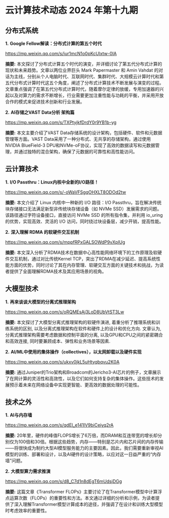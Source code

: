 # 云计算技术动态 2024 年第十九期

## 分布式系统

**1.** **Google Fellow解读：分布式计算的第五个时代**

https://mp.weixin.qq.com/s/iur1mcN1o0pKcUlxtw-0IA

**摘要:** 本文探讨了分布式计算五个时代的演变，并详细讨论了第五代分布式计算的现状和未来趋势。文章以两位业界巨头 Mark Papermaster 和 Amin Vahdat 的对话为主线，分别从个人电脑时代、互联网时代、集群时代、大规模云计算时代和第五代分布式计算时代这五个角度，阐述了分布式计算技术不断发展与演变的过程。文章重点强调了在第五代分布式计算时代，随着摩尔定律的放缓，专用加速器的兴起以及对算力的需求不断增长，行业需要更加注重性能与功耗的平衡，并采用开放合作的模式来促进技术创新和行业发展。

**2.** **AI存储之VAST Data分析 架构篇**

https://mp.weixin.qq.com/s/TXPtyjkfDrdY0r9YB1b-yg

**摘要:** 本文主要介绍了VAST Data存储系统的设计架构，包括硬件、软件和元数据管理等方面。VAST Data采用了一种分布式、无共享的存储架构，通过使用NVIDIA BlueField-3 DPU和NVMe-oF协议，实现了高效的数据读写和元数据管理，并通过独特的混合架构，确保了元数据的可靠性和高性能访问。

## 云计算技术

**1.** **I/O Passthru：Linux内核中全新的I/O路径！**

https://mp.weixin.qq.com/s/-oWaVFSgqOHXLT8ODOd2tw

**摘要:** 本文介绍了 Linux 内核中一种新的 I/O 路径：I/O Passthru，旨在解决传统块存储接口无法满足新型非传统块存储设备（如 NVMe SSD）发展需求的问题。该路径通过字符设备接口，直接访问 NVMe SSD 的所有指令集，并利用 io_uring 的优势，实现高效、灵活的 I/O 访问，同时绕过块设备层，减少开销，提高性能。

**2.** **深入理解 RDMA 的软硬件交互机制**

https://mp.weixin.qq.com/s/mppfRPxGALSOWdP9vXplUg

**摘要:** 本文深入分析了RDMA技术在数据中心高性能网络环境下的工作原理及软硬件交互机制，通过对比传统Kernel TCP，突出了RDMA在减少延迟、提高系统性能方面的优势，同时讨论了其在内存管理、软硬交互方面的关键技术和挑战，为读者提供了全面理解RDMA技术及其应用场景的视角。

## 大模型技术

**1.** **再来谈谈大模型的分离式推理架构**

https://mp.weixin.qq.com/s/oRQMEsAj3LoD8UbVtST3Lw

**摘要:** 本文探讨了大模型分离式推理架构的软硬件演进, 着重分析了推理系统和训练系统的区别, 以及分离式推理架构在软件和硬件上的设计和优化方向. 文章认为, 分离式推理架构需要考虑数据和控制平面的分离, 以及GPU和CPU之间的紧密耦合和高效连接, 同时要兼顾成本、弹性和业务场景等因素.

**2.** **AI/ML中使用的集体操作（collectives），以太网卸载以及硬件实现**

https://mp.weixin.qq.com/s/ukxv0jkL5uHtyqbqvu2K0A

**摘要:** 通过Juniper的Trio架构和Broadcom的Jericho3-AI芯片的例子，文章展示了在网计算的灵活性和高效性，以及它们如何支持复杂的集体操作。这些技术的发展预示着未来在网络设备中实现更智能、更高效的数据处理的可能性。

## 技术之外

**1.** **AI与内存墙**

https://mp.weixin.qq.com/s/qdEI_e141IV9biCeiyq2rA

**摘要:** 20年里，硬件的峰值FLOPS增长了6万倍，而DRAM和互连带宽的增长却分别仅为100倍和30倍。根据这些趋势，内存——特别是芯片内和芯片间的内存传输——将很快成为制约大型AI模型服务能力的主要因素。因此，我们需要重新审视AI模型的训练、部署和设计，以及AI硬件的设计策略，以应对这一日益严重的“内存墙”问题。

**2.** **大模型算力需求推演**

https://mp.weixin.qq.com/s/d8_C7d1n8dEgT6mUdsjDGg

**摘要:** 这篇文章《Transformer FLOPs》主要讨论了在Transformer模型中计算浮点运算次数（FLOPs）的重要性和方法。本文通过详细的分析和示例，为读者提供了深入理解Transformer模型计算成本的途径，并强调了在设计和训练大型模型时考虑效率的重要性。
